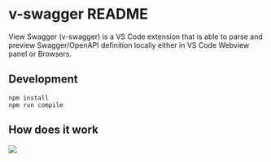 # v-swagger README

View Swagger (v-swagger) is a VS Code extension that is able to parse and preview Swagger/OpenAPI definition locally either in VS Code Webview panel or Browsers.

## Development

```shell
npm install
npm run compile
```

## How does it work

![](https://www.plantuml.com/plantuml/proxy?cache=no&src=https://raw.githubusercontent.com/LangInteger/learning/master/draw/swagger/client_and_server_interact.puml)
